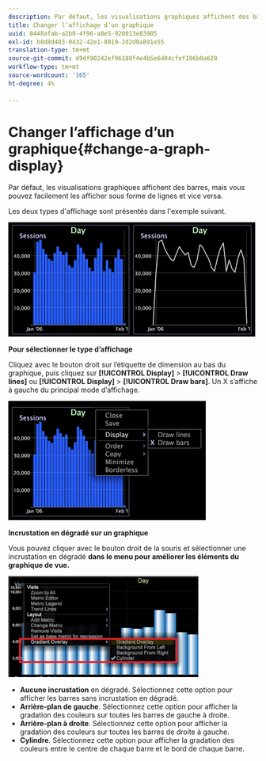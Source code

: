 ```yaml
---
description: Par défaut, les visualisations graphiques affichent des barres, mais vous pouvez facilement les afficher sous forme de lignes et vice versa.
title: Changer l’affichage d’un graphique
uuid: 8448afab-a2b0-4f96-a0e5-920013e83905
exl-id: b8d8d403-0432-42e1-8019-2d2d0a891e55
translation-type: tm+mt
source-git-commit: d9df90242ef96188f4e4b5e6d04cfef196b0a628
workflow-type: tm+mt
source-wordcount: '165'
ht-degree: 4%

---
```


# Changer l’affichage d’un graphique{#change-a-graph-display}

Par défaut, les visualisations graphiques affichent des barres, mais vous pouvez facilement les afficher sous forme de lignes et vice versa.

Les deux types d&#39;affichage sont présentés dans l&#39;exemple suivant.

![](assets/vis_Line_LinesAndBars.png)

**Pour sélectionner le type d’affichage**

Cliquez avec le bouton droit sur l’étiquette de dimension au bas du graphique, puis cliquez sur **[!UICONTROL Display]** > **[!UICONTROL Draw lines]** ou **[!UICONTROL Display]** > **[!UICONTROL Draw bars]**. Un X s’affiche à gauche du principal mode d’affichage.

![](assets/mnu_Graph_Draw.png)

**Incrustation en dégradé sur un graphique**

Vous pouvez cliquer avec le bouton droit de la souris et sélectionner une incrustation en dégradé **dans le menu pour améliorer les éléments du graphique de vue.**

![](assets/6_51_gradient_graph.png)

* **Aucune incrustation** en dégradé. Sélectionnez cette option pour afficher les barres sans incrustation en dégradé.
* **Arrière-plan de gauche**. Sélectionnez cette option pour afficher la gradation des couleurs sur toutes les barres de gauche à droite.
* **Arrière-plan à droite**. Sélectionnez cette option pour afficher la gradation des couleurs sur toutes les barres de droite à gauche.
* **Cylindre**. Sélectionnez cette option pour afficher la gradation des couleurs entre le centre de chaque barre et le bord de chaque barre.
